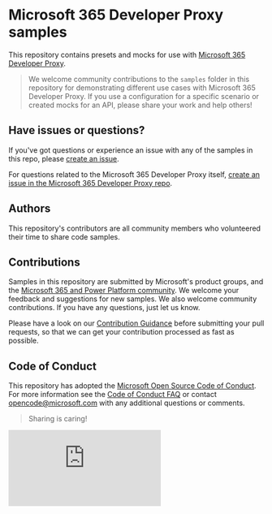 # Microsoft 365 Developer Proxy samples

This repository contains presets and mocks for use with [Microsoft 365 Developer Proxy](https://aka.ms/m365/proxy).

> We welcome community contributions to the `samples` folder in this repository for demonstrating different use cases with Microsoft 365 Developer Proxy. If you use a configuration for a specific scenario or created mocks for an API, please share your work and help others!

## Have issues or questions?

If you've got questions or experience an issue with any of the samples in this repo, please [create an issue](https://github.com/pnp/proxy-samples/issues/new).

For questions related to the Microsoft 365 Developer Proxy itself, [create an issue in the Microsoft 365 Developer Proxy repo](https://aka.ms/m365/proxy/issue).

## Authors

This repository's contributors are all community members who volunteered their time to share code samples.

## Contributions

Samples in this repository are submitted by Microsoft's product groups, and the [Microsoft 365 and Power Platform community](http://aka.ms/m365pnp). We welcome your feedback and suggestions for new samples. We also welcome community contributions. If you have any questions, just let us know.

Please have a look on our [Contribution Guidance](./CONTRIBUTING.md) before submitting your pull requests, so that we can get your contribution processed as fast as possible.

## Code of Conduct

This repository has adopted the [Microsoft Open Source Code of Conduct](https://opensource.microsoft.com/codeofconduct/). For more information see the [Code of Conduct FAQ](https://opensource.microsoft.com/codeofconduct/faq/) or contact [opencode@microsoft.com](mailto:opencode@microsoft.com) with any additional questions or comments.

> Sharing is caring!

![](https://m365-visitor-stats.azurewebsites.net/proxy-samples/README.md)
